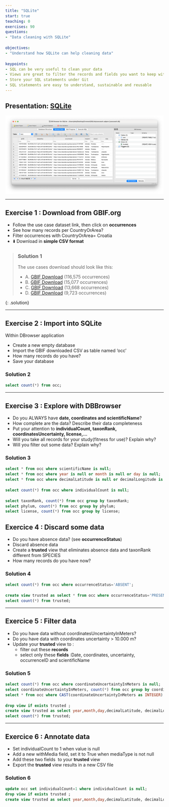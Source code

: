 ```yaml
---
title: "SQLite"
start: true
teaching: 0
exercises: 90
questions:
- "Data cleaning with SQLite"

objectives:
- "Understand how SQLite can help cleaning data"

keypoints:
- SQL can be very useful to clean your data
- Views are great to filter the records and fields you want to keep without changing your original data
- Store your SQL statements under Git
- SQL statements are easy to understand, sustainable and reusable
---
```


## Presentation: [SQLite](https://docs.google.com/presentation/d/1oMPNqm4tU9BwnUo1zJxI0nlXMPfIljYeAqh4vEdJZ_0/edit?usp=sharing)

![SQLite](../assets/img/SQLite.png)

---
## Exercise 1 : Download from GBIF.org
 
- Follow the use case dataset link, then click on **occurrences**
- See how many records per CountryOrArea?
- Filter occurrences with CountryOrArea= Croatia
- ⬇️ Download in **simple CSV format**

> ### Solution 1
> The use cases download should look like this:
> - A. [GBIF Download](https://doi.org/10.15468/dl.t2hj6v) (116,575 occurrences)
> - B. [GBIF Download](https://doi.org/10.15468/dl.6gfwt3) (15,077 occurrences)
> - C. [GBIF Download](https://doi.org/10.15468/dl.qy93m6) (13,668 occurrences)
> - D. [GBIF Download](https://doi.org/10.15468/dl.6mf27m) (9,723 occurrences)
>  
{: .solution}

---
## Exercise 2 : Import into SQLite

Within DBrowser application
- Create a new empty database    
- Import the GBIF downloaded CSV as table named ‘occ’
- How many records do you have?
- Save your database

### Solution 2
```sql
select count(*) from occ; 
```

---
## Exercise 3 : Explore with DBBrowser
- Do you ALWAYS have **date, coordinates and scientificName**?
- How complete are the data? Describe their data completeness
- Put your attention to **individualCount, taxonRank, coordinatesUncertainty, license,...**
- Will you take all records for your study(fitness for use)? Explain why? 
- Will you filter out some data? Explain why? 

### Solution 3
```sql
select * from occ where scientificName is null;
select * from occ where year is null or month is null or day is null;
select * from occ where decimalLatitude is null or decimalLongitude is null;

select count(*) from occ where individualCount is null;

select taxonRank, count(*) from occ group by taxonRank;
select phylum, count(*) from occ group by phylum;
select license, count(*) from occ group by license;
```

## Exercice 4 : Discard some data
- Do you have absence data? (see **occurrenceStatus**)
- Discard absence data
- Create a **trusted** view that eliminates absence data and taxonRank different from SPECIES
- How many records do you have now?

### Solution 4
```sql
select count(*) from occ where occurrenceStatus='ABSENT';

create view trusted as select * from occ where occurrenceStatus='PRESENT' and taxonRank='SPECIES';
select count(*) from trusted;
```

---
## Exercice 5 : Filter data

- Do you have data without coordinatesUncertaintyInMeters?
- Do you have data with coordinates uncertainty > 10.000 m?
- Update your **trusted**  view to :
	- filter out these **records**
	- select only these **fields** :Date, coordinates, uncertainty, occurrenceID and scientificName

### Solution 5
```sql
select count(*) from occ where coordinateUncertaintyInMeters is null;
select coordinateUncertaintyInMeters, count(*) from occ group by coordinateUncertaintyInMeters;
select * from occ where CAST(coordinateUncertaintyInMeters as INTEGER) > 10000;

drop view if exists trusted ;
create view trusted as select year,month,day,decimalLatitude, decimalLongitude,  CAST(coordinateUncertaintyInMeters as INTEGER) as uncertainty, scientificName, occurrenceID from occ where occurrenceStatus='PRESENT'  and taxonRank='SPECIES' and uncertainty <= 10000;
select count(*) from trusted;
```

---
## Exercice 6 : Annotate data
- Set individualCount to 1 when value is null
- Add a new withMedia field,  set it to True when mediaType is not null
- Add these two fields  to your **trusted** view
- Export the **trusted** view results in a new CSV file

### Solution 6
```sql
update occ set individualCount=1 where individualCount is null;
drop view if exists trusted ;
create view trusted as select year,month,day,decimalLatitude, decimalLongitude,  CAST(coordinateUncertaintyInMeters as INTEGER) as uncertainty, scientificName, occurrenceID, individualCount, mediaType is not null as withMedia from occ where occurrenceStatus='PRESENT'  and taxonRank='SPECIES' and uncertainty <= 10000;
```
